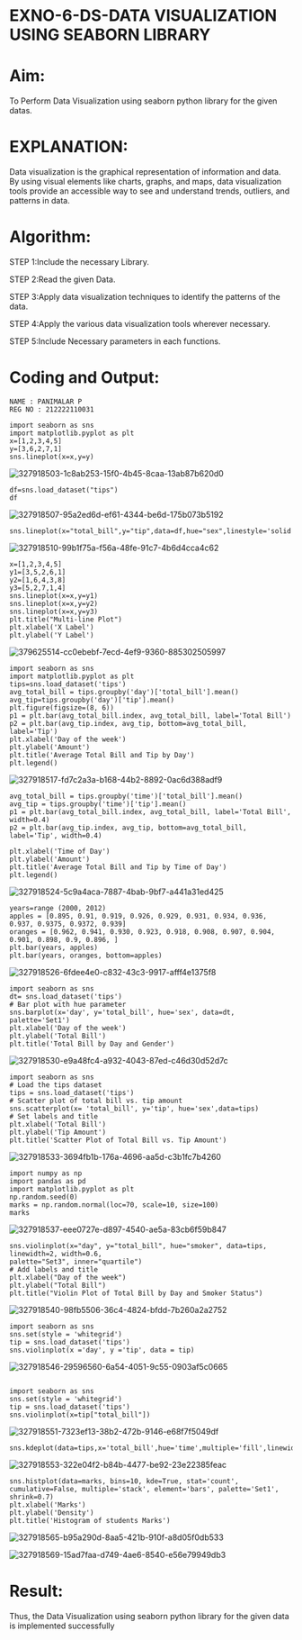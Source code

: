 # EXNO-6-DS-DATA VISUALIZATION USING SEABORN LIBRARY

# Aim:
  To Perform Data Visualization using seaborn python library for the given datas.

# EXPLANATION:
Data visualization is the graphical representation of information and data. By using visual elements like charts, graphs, and maps, data visualization tools provide an accessible way to see and understand trends, outliers, and patterns in data.

# Algorithm:
STEP 1:Include the necessary Library.

STEP 2:Read the given Data.

STEP 3:Apply data visualization techniques to identify the patterns of the data.

STEP 4:Apply the various data visualization tools wherever necessary.

STEP 5:Include Necessary parameters in each functions.

# Coding and Output:
```
NAME : PANIMALAR P
REG NO : 212222110031
```
```
import seaborn as sns
import matplotlib.pyplot as plt
x=[1,2,3,4,5]
y=[3,6,2,7,1]
sns.lineplot(x=x,y=y)
```
![327918503-1c8ab253-15f0-4b45-8caa-13ab87b620d0](https://github.com/user-attachments/assets/8708e8c4-9514-4d82-87af-1c4cf57739a2)
```
df=sns.load_dataset("tips")
df
```
![327918507-95a2ed6d-ef61-4344-be6d-175b073b5192](https://github.com/user-attachments/assets/955ff972-fbfd-438d-b317-adace48ef352)
```
sns.lineplot(x="total_bill",y="tip",data=df,hue="sex",linestyle='solid',legend="auto")
```
![327918510-99b1f75a-f56a-48fe-91c7-4b6d4cca4c62](https://github.com/user-attachments/assets/00388cd9-4ffd-4c58-9785-fbb4b303bccd)
```
x=[1,2,3,4,5]
y1=[3,5,2,6,1]
y2=[1,6,4,3,8]
y3=[5,2,7,1,4]
sns.lineplot(x=x,y=y1)
sns.lineplot(x=x,y=y2)
sns.lineplot(x=x,y=y3)
plt.title("Multi-line Plot")
plt.xlabel('X Label')
plt.ylabel('Y Label')
```
![379625514-cc0ebebf-7ecd-4ef9-9360-885302505997](https://github.com/user-attachments/assets/c7f54086-35c4-4d8c-8f88-c7bbc03624bc)

```
import seaborn as sns
import matplotlib.pyplot as plt
tips=sns.load_dataset('tips')
avg_total_bill = tips.groupby('day')['total_bill'].mean()
avg_tip=tips.groupby('day')['tip'].mean()
plt.figure(figsize=(8, 6))
p1 = plt.bar(avg_total_bill.index, avg_total_bill, label='Total Bill')
p2 = plt.bar(avg_tip.index, avg_tip, bottom=avg_total_bill, label='Tip')
plt.xlabel('Day of the week')
plt.ylabel('Amount')
plt.title('Average Total Bill and Tip by Day')
plt.legend()
```
![327918517-fd7c2a3a-b168-44b2-8892-0ac6d388adf9](https://github.com/user-attachments/assets/70e80fac-78d1-4cc6-96b1-1010a4103f57)
```
avg_total_bill = tips.groupby('time')['total_bill'].mean()
avg_tip = tips.groupby('time')['tip'].mean()
p1 = plt.bar(avg_total_bill.index, avg_total_bill, label='Total Bill', width=0.4)
p2 = plt.bar(avg_tip.index, avg_tip, bottom=avg_total_bill, label='Tip', width=0.4)

plt.xlabel('Time of Day')
plt.ylabel('Amount')
plt.title('Average Total Bill and Tip by Time of Day')
plt.legend()
```

![327918524-5c9a4aca-7887-4bab-9bf7-a441a31ed425](https://github.com/user-attachments/assets/db918b77-4b6d-4cc1-ac80-473b0c7b7c64)

```
years=range (2000, 2012)
apples = [0.895, 0.91, 0.919, 0.926, 0.929, 0.931, 0.934, 0.936, 0.937, 0.9375, 0.9372, 0.939]
oranges = [0.962, 0.941, 0.930, 0.923, 0.918, 0.908, 0.907, 0.904, 0.901, 0.898, 0.9, 0.896, ]
plt.bar(years, apples)
plt.bar(years, oranges, bottom=apples)
```
![327918526-6fdee4e0-c832-43c3-9917-afff4e1375f8](https://github.com/user-attachments/assets/fa6b6b00-d388-4273-9dee-d5888424de47)
```
import seaborn as sns
dt= sns.load_dataset('tips')
# Bar plot with hue parameter
sns.barplot(x='day', y='total_bill', hue='sex', data=dt, palette='Set1')
plt.xlabel('Day of the week')
plt.ylabel('Total Bill')
plt.title('Total Bill by Day and Gender')
```
![327918530-e9a48fc4-a932-4043-87ed-c46d30d52d7c](https://github.com/user-attachments/assets/a3bd63ff-be2a-433d-b0c5-8ce517ba20ed)
```
import seaborn as sns
# Load the tips dataset
tips = sns.load_dataset('tips')
# Scatter plot of total bill vs. tip amount
sns.scatterplot(x= 'total_bill', y='tip', hue='sex',data=tips)
# Set labels and title
plt.xlabel('Total Bill')
plt.ylabel('Tip Amount')
plt.title('Scatter Plot of Total Bill vs. Tip Amount')
```
![327918533-3694fb1b-176a-4696-aa5d-c3b1fc7b4260](https://github.com/user-attachments/assets/596712ca-58b4-4d9b-9a7e-92bbf4dfb17a)
```
import numpy as np
import pandas as pd
import matplotlib.pyplot as plt
np.random.seed(0)
marks = np.random.normal(loc=70, scale=10, size=100)
marks
```
![327918537-eee0727e-d897-4540-ae5a-83cb6f59b847](https://github.com/user-attachments/assets/c19c8712-27c8-4942-88b8-a8e550277145)
```
sns.violinplot(x="day", y="total_bill", hue="smoker", data=tips, linewidth=2, width=0.6,
palette="Set3", inner="quartile")
# Add labels and title
plt.xlabel("Day of the week")
plt.ylabel("Total Bill")
plt.title("Violin Plot of Total Bill by Day and Smoker Status")
```

![327918540-98fb5506-36c4-4824-bfdd-7b260a2a2752](https://github.com/user-attachments/assets/87bdf59e-bff5-4c11-9acc-d78b3faa090f)
```
import seaborn as sns
sns.set(style = 'whitegrid')
tip = sns.load_dataset('tips')
sns.violinplot(x ='day', y ='tip', data = tip)
```
![327918546-29596560-6a54-4051-9c55-0903af5c0665](https://github.com/user-attachments/assets/f4a4acb1-6830-4ef5-846e-cdab3f89d1cd)
```

import seaborn as sns
sns.set(style = 'whitegrid')
tip = sns.load_dataset('tips')
sns.violinplot(x=tip["total_bill"])
````
![327918551-7323ef13-38b2-472b-9146-e68f7f5049df](https://github.com/user-attachments/assets/47db8136-13b5-4ce8-9ceb-d5a1a673047f)

```
sns.kdeplot(data=tips,x='total_bill',hue='time',multiple='fill',linewidth=3,palette='Set2',alpha=0.8)
```
![327918553-322e04f2-b84b-4477-be92-23e22385feac](https://github.com/user-attachments/assets/da717e65-1e45-486d-905d-15d7b9a7a676)
```
sns.histplot(data=marks, bins=10, kde=True, stat='count', cumulative=False, multiple='stack', element='bars', palette='Set1', shrink=0.7)
plt.xlabel('Marks')
plt.ylabel('Density')
plt.title('Histogram of students Marks')
```
![327918565-b95a290d-8aa5-421b-910f-a8d05f0db533](https://github.com/user-attachments/assets/4a75a0a4-7ff6-489b-97a6-72673ca08647)

![327918569-15ad7faa-d749-4ae6-8540-e56e79949db3](https://github.com/user-attachments/assets/c75c4fbb-39df-4e58-b557-5f46a4187a28)


# Result:
Thus, the Data Visualization using seaborn python library for the given data is implemented successfully
